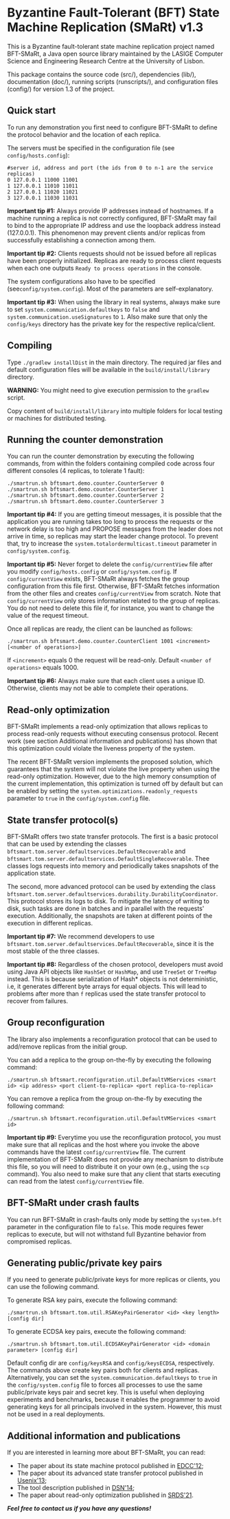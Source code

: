 # Byzantine Fault-Tolerant (BFT) State Machine Replication (SMaRt) v1.3

This is a Byzantine fault-tolerant state machine replication project named BFT-SMaRt, a Java open source library maintained by the LASIGE Computer Science and Engineering Research Centre at the University of Lisbon.

This package contains the source code (src/), dependencies (lib/), documentation (doc/), running scripts (runscripts/), and configuration files (config/) for version 1.3 of the project.

## Quick start

To run any demonstration you first need to configure BFT-SMaRt to define the protocol behavior and the location of each replica.

The servers must be specified in the configuration file (see `config/hosts.config`):

```
#server id, address and port (the ids from 0 to n-1 are the service replicas) 
0 127.0.0.1 11000 11001
1 127.0.0.1 11010 11011
2 127.0.0.1 11020 11021
3 127.0.0.1 11030 11031
```

**Important tip #1:** Always provide IP addresses instead of hostnames. If a machine running a replica is not correctly configured, BFT-SMaRt may fail to bind to the appropriate IP address and use the loopback address instead (127.0.0.1). This phenomenon may prevent clients and/or replicas from successfully establishing a connection among them.

**Important tip #2:** Clients requests should not be issued before all replicas have been properly initialized. Replicas are ready to process client requests when each one outputs `Ready to process operations` in the console.

The system configurations also have to be specified (see`config/system.config`). Most of the parameters are self-explanatory.

**Important tip #3:** When using the library in real systems, always make sure to set `system.communication.defaultkeys` to `false` and `system.communication.useSignatures` to `1`. Also make sure that only the `config/keys` directory has the private key for the respective replica/client.

## Compiling

Type `./gradlew installDist` in the main directory. The required jar files and default configuration files will be available in the `build/install/library` directory.

**WARNING:** You might need to give execution permission to the `gradlew` script.

Copy content of `build/install/library` into multiple folders for local testing or machines for distributed testing.

## Running the counter demonstration
You can run the counter demonstration by executing the following commands, from within the folders containing compiled code across four different consoles (4 replicas, to tolerate 1 fault):

```
./smartrun.sh bftsmart.demo.counter.CounterServer 0
./smartrun.sh bftsmart.demo.counter.CounterServer 1
./smartrun.sh bftsmart.demo.counter.CounterServer 2
./smartrun.sh bftsmart.demo.counter.CounterServer 3
```

**Important tip #4:** If you are getting timeout messages, it is possible that the application you are running takes too long to process the requests or the network delay is too high and PROPOSE messages from the leader does not arrive in time, so replicas may start the leader change protocol. To prevent that, try to increase the `system.totalordermulticast.timeout` parameter in `config/system.config`.

**Important tip #5:** Never forget to delete the `config/currentView` file after you modify `config/hosts.config` or `config/system.config`. If `config/currentView` exists, BFT-SMaRt always fetches the group configuration from this file first. Otherwise, BFT-SMaRt fetches information from the other files and creates `config/currentView` from scratch. Note that `config/currentView` only stores information related to the group of replicas. You do not need to delete this file if, for instance, you want to change the value of the request timeout.

Once all replicas are ready, the client can be launched as follows:

```
./smartrun.sh bftsmart.demo.counter.CounterClient 1001 <increment> [<number of operations>]
```

If `<increment>` equals 0 the request will be read-only. Default `<number of operations>` equals 1000.

**Important tip #6:** Always make sure that each client uses a unique ID. Otherwise, clients may not be able to complete their operations.

## Read-only optimization

BFT-SMaRt implements a read-only optimization that allows replicas to process read-only requests without executing consensus protocol.
Recent work (see section Additional information and publications) has shown that this optimization could violate the liveness property of the system.

The recent BFT-SMaRt version implements the proposed solution, which guarantees that the system will not violate the live property when using the read-only optimization.
However, due to the high memory consumption of the current implementation, this optimization is turned off by default but can be enabled by setting the `system.optimizations.readonly_requests` parameter to `true` in the `config/system.config` file.


## State transfer protocol(s)

BFT-SMaRt offers two state transfer protocols. The first is a basic protocol that can be used by extending the classes `bftsmart.tom.server.defaultservices.DefaultRecoverable` and `bftsmart.tom.server.defaultservices.DefaultSingleRecoverable`. Thee classes logs requests into memory and periodically takes snapshots of the application state.

The second, more advanced protocol can be used by extending the class 
`bftsmart.tom.server.defaultservices.durability.DurabilityCoordinator`. This protocol stores its logs to disk. To mitigate the latency of writing to disk, such tasks are done in batches and in parallel with the requests' execution. Additionally, the snapshots are taken at different points of the execution in different replicas.

**Important tip #7:** We recommend developers to use `bftsmart.tom.server.defaultservices.DefaultRecoverable`, since it is the most stable of the three classes.

**Important tip #8:** Regardless of the chosen protocol, developers must avoid using Java API objects like `HashSet` or `HashMap`, and use `TreeSet` or `TreeMap` instead. This is because serialization of Hash* objects is not deterministic, i.e, it generates different byte arrays for equal objects. This will lead to problems after more than `f` replicas used the state transfer protocol to recover from failures.

## Group reconfiguration

The library also implements a reconfiguration protocol that can be used to add/remove replicas from the initial group.

You can add a replica to the group on-the-fly by executing the following command:
```
./smartrun.sh bftsmart.reconfiguration.util.DefaultVMServices <smart id> <ip address> <port client-to-replica> <port replica-to-replica>
```

You can remove a replica from the group on-the-fly by executing the following command:
```
./smartrun.sh bftsmart.reconfiguration.util.DefaultVMServices <smart id>
```

**Important tip #9:** Everytime you use the reconfiguration protocol, you must make sure that all replicas and the host where you invoke the above commands have the latest `config/currentView` file. The current implementation of BFT-SMaRt does not provide any mechanism to distribute this file, so you will need to distribute it on your own (e.g., using the `scp` command). You also need to make sure that any client that starts executing can read from the latest `config/currentView` file.

## BFT-SMaRt under crash faults

You can run BFT-SMaRt in crash-faults only mode by setting the `system.bft` parameter in the configuration file to `false`. This mode requires fewer replicas to execute, but will not withstand full Byzantine behavior from compromised replicas.

## Generating public/private key pairs

If you need to generate public/private keys for more replicas or clients, you can use the following command.

To generate RSA key pairs, execute the following command:
```
./smartrun.sh bftsmart.tom.util.RSAKeyPairGenerator <id> <key length> [config dir]
```

To generate ECDSA key pairs, execute the following command:
```
./smartrun.sh bftsmart.tom.util.ECDSAKeyPairGenerator <id> <domain parameter> [config dir]
```
Default config dir are `config/keysRSA` and `config/keysECDSA`, respectively.
The commands above create key pairs both for clients and replicas. Alternatively, you can set the `system.communication.defaultkeys` to `true` in the `config/system.config` file to forces all processes to use the same public/private keys pair and secret key. This is useful when deploying experiments and benchmarks, because it enables the programmer to avoid generating keys for all principals involved in the system. However, this must not be used in a real deployments.

## Additional information and publications

If you are interested in learning more about BFT-SMaRt, you can read:

- The paper about its state machine protocol published in [EDCC'12](http://www.di.fc.ul.pt/~bessani/publications/edcc12-modsmart.pdf);
- The paper about its advanced state transfer protocol published in [Usenix'13](http://www.di.fc.ul.pt/~bessani/publications/usenix13-dsmr.pdf);
- The tool description published in [DSN'14](http://www.di.fc.ul.pt/~bessani/publications/dsn14-bftsmart.pdf);
- The paper about read-only optimization published in [SRDS'21](https://arxiv.org/pdf/2107.11144).

***Feel free to contact us if you have any questions!***
